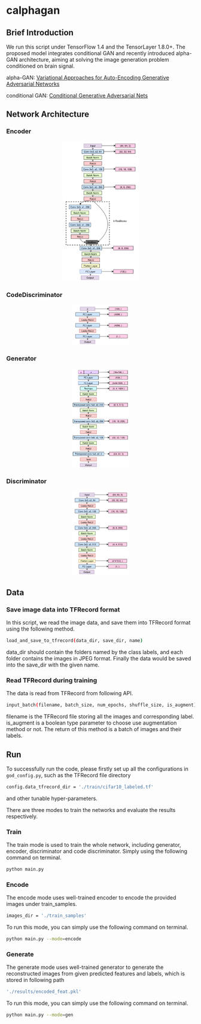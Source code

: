 # calphagan
## Brief Introduction
We run this script under TensorFlow 1.4 and the TensorLayer 1.8.0+. The proposed model integrates conditional GAN and recently introduced alpha-GAN architecture, aiming at solving the image generation problem conditioned on brain signal.

alpha-GAN: [Variational Approaches for Auto-Encoding Generative Adversarial Networks](https://arxiv.org/abs/1706.04987)

conditional GAN: [Conditional Generative Adversarial Nets](https://arxiv.org/abs/1411.1784)

## Network Architecture
### Encoder
<div align="center">
	<img src="imgs/encoder.png" width="40%" height="30%"/>
</div>
</a>

### CodeDiscriminator
<div align="center">
	<img src="imgs/codediscriminator.png" width="30%" height="30%"/>
</div>
</a>

### Generator
<div align="center">
	<img src="imgs/generator.png" width="30%" height="30%"/>
</div>
</a>

### Discriminator
<div align="center">
	<img src="imgs/discriminator.png" width="30%" height="30%"/>
</div>
</a>

## Data
### Save image data into TFRecord format
In this script, we read the image data, and save them into TFRecord format using the following method.
```bash
load_and_save_to_tfrecord(data_dir, save_dir, name)
```
data_dir should contain the folders named by the class labels, and each folder contains the images in JPEG format. Finally the data would be saved into the save_dir with the given name.

### Read TFRecord during training
The data is read from TFRecord from following API.
```bash
input_batch(filename, batch_size, num_epochs, shuffle_size, is_augment)
```
filename is the TFRecord file storing all the images and corresponding label.
is_augment is a boolean type parameter to choose use augmentation method or not. The return of this method is a batch of images and their labels.

## Run
To successfully run the code, please firstly set up all the configurations in `god_config.py`, such as the TFRecord file directory 
```bash
config.data_tfrecord_dir = './train/cifar10_labeled.tf'
```
and other tunable hyper-parameters.

There are three modes to train the networks and evaluate the results respectively.
### Train
The train mode is used to train the whole network, including generator, encoder, discriminator and code discriminator. Simply using the following command on terminal.
```bash
python main.py
```
### Encode
The encode mode uses well-trained encoder to encode the provided images under train_samples.
```bash
images_dir = './train_samples'
```
To run this mode, you can simply use the following command on terminal.
```bash
python main.py --mode=encode
```

### Generate
The generate mode uses well-trained generator to generate the reconstructed images from given predicted features and labels, which is stored in following path
```bash
'./results/encoded_feat.pkl'
```
To run this mode, you can simply use the following command on terminal.
```bash
python main.py --mode=gen
```
